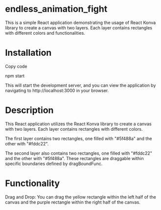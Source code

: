 # endless_animation_fight


This is a simple React application demonstrating the usage of React Konva library to create a canvas with two layers. Each layer contains rectangles with different colors and functionalities.


# Installation


Copy code

npm start

This will start the development server, and you can view the application by navigating to http://localhost:3000 in your browser.


# Description


This React application utilizes the React Konva library to create a canvas with two layers. Each layer contains rectangles with different colors.

The first layer contains two rectangles, one filled with "#5f488a" and the other with "#fddc22".

The second layer also contains two rectangles, one filled with "#fddc22" and the other with "#5f488a". These rectangles are draggable within specific boundaries defined by dragBoundFunc.


# Functionality


Drag and Drop: You can drag the yellow rectangle within the left half of the canvas and the purple rectangle within the right half of the canvas.
